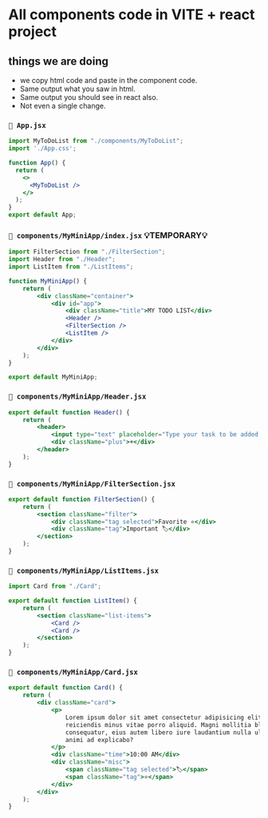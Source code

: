 # All components code in VITE + react project

## things we are doing

- we copy html code and paste in the component code.
- Same output what you saw in html.
- Same output you should see in react also.
- Not even a single change.

### `📜 App.jsx`

```jsx
import MyToDoList from "./components/MyToDoList";
import './App.css';

function App() {
  return (
    <>
      <MyToDoList />
    </>
  );
}
export default App;
```

### `📄 components/MyMiniApp/index.jsx` 💡TEMPORARY💡

```jsx
import FilterSection from "./FilterSection";
import Header from "./Header";
import ListItem from "./ListItems";

function MyMiniApp() {
    return (
        <div className="container">
            <div id="app">
                <div className="title">MY TODO LIST</div>
                <Header />
                <FilterSection />
                <ListItem />
            </div>
        </div>
    );
}

export default MyMiniApp;
```

### `📄 components/MyMiniApp/Header.jsx`

```jsx
export default function Header() {
    return (
        <header>
            <input type="text" placeholder="Type your task to be added..." />
            <div className="plus">+</div>
        </header>
    );
}
```

### `📄 components/MyMiniApp/FilterSection.jsx`

```jsx
export default function FilterSection() {
    return (
        <section className="filter">
            <div className="tag selected">Favorite ⭐</div>
            <div className="tag">Important 🏷️</div>
        </section>
    );
}
```

### `📄 components/MyMiniApp/ListItems.jsx`

```jsx
import Card from "./Card";

export default function ListItem() {
    return (
        <section className="list-items">
            <Card />
            <Card />
        </section>
    );
}
```

### `📄 components/MyMiniApp/Card.jsx`

```jsx
export default function Card() {
    return (
        <div className="card">
            <p>
                Lorem ipsum dolor sit amet consectetur adipisicing elit. Dolor
                reiciendis minus vitae porro aliquid. Magni mollitia blanditiis porro,
                consequatur, eius autem libero iure laudantium nulla ullam aperiam
                animi ad explicabo?
            </p>
            <div className="time">10:00 AM</div>
            <div className="misc">
                <span className="tag selected">🏷️</span>
                <span className="tag">⭐</span>
            </div>
        </div>
    );
}
```

